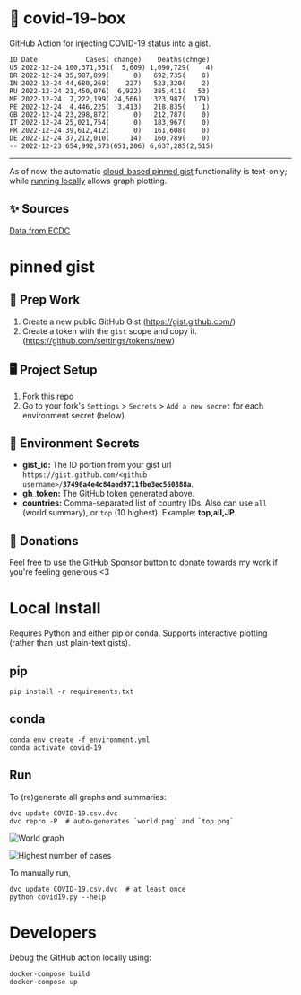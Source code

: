 # 🏥 covid-19-box

GitHub Action for injecting COVID-19 status into a gist.

```
ID Date            Cases( change)    Deaths(chnge)
US 2022-12-24 100,371,551(  5,609) 1,090,729(    4)
BR 2022-12-24 35,987,899(      0)   692,735(    0)
IN 2022-12-24 44,680,268(    227)   523,320(    2)
RU 2022-12-24 21,450,076(  6,922)   385,411(   53)
ME 2022-12-24  7,222,199( 24,566)   323,987(  179)
PE 2022-12-24  4,446,225(  3,413)   218,835(    1)
GB 2022-12-24 23,298,872(      0)   212,787(    0)
IT 2022-12-24 25,021,754(      0)   183,967(    0)
FR 2022-12-24 39,612,412(      0)   161,608(    0)
DE 2022-12-24 37,212,010(     14)   160,789(    0)
-- 2022-12-23 654,992,573(651,206) 6,637,285(2,515)
```

---

As of now, the automatic [cloud-based pinned gist](#pinned-gist) functionality is text-only;
while [running locally](#local-install) allows graph plotting.

## ✨ Sources

[Data from ECDC](https://www.ecdc.europa.eu/en/publications-data/download-todays-data-geographic-distribution-covid-19-cases-worldwide)

# pinned gist

## 🎒 Prep Work
1. Create a new public GitHub Gist (https://gist.github.com/)
1. Create a token with the `gist` scope and copy it. (https://github.com/settings/tokens/new)

## 🖥 Project Setup
1. Fork this repo
1. Go to your fork's `Settings` > `Secrets` > `Add a new secret` for each environment secret (below)

## 🤫 Environment Secrets
- **gist_id:** The ID portion from your gist url `https://gist.github.com/<github username>/`**`37496a4e4c84aed9711fbe3ec560888a`**.
- **gh_token:** The GitHub token generated above.
- **countries:** Comma-separated list of country IDs. Also can use `all` (world summary), or `top` (10 highest). Example: **top,all,JP**.

## 💸 Donations

Feel free to use the GitHub Sponsor button to donate towards my work if you're feeling generous <3

# Local Install

Requires Python and either pip or conda. Supports interactive plotting (rather than just plain-text gists).

## pip

```
pip install -r requirements.txt
```

## conda

```
conda env create -f environment.yml
conda activate covid-19
```

## Run

To (re)generate all graphs and summaries:

```
dvc update COVID-19.csv.dvc
dvc repro -P  # auto-generates `world.png` and `top.png`
```

![World graph](world.png)

![Highest number of cases](top.png)

To manually run,

```
dvc update COVID-19.csv.dvc  # at least once
python covid19.py --help
```

# Developers

Debug the GitHub action locally using:

```
docker-compose build
docker-compose up
```
